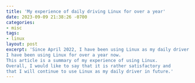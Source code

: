 ```yaml
---
title: 'My experience of daily driving Linux for over a year'
date: 2023-09-09 21:38:26 -0700
categories:
- misc
tags:
- linux
layout: post
excerpt: 'Since April 2022, I have been using Linux as my daily driver.
I have been using Linux for over a year now.
This article is a summary of my experience of using Linux.
Overall, I would like to say that it is rather satisfactory and
that I will continue to use Linux as my daily driver in future.'
---
```


